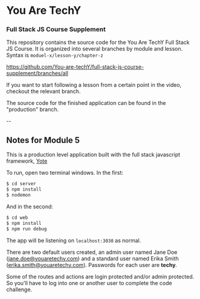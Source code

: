 # You Are TechY
### Full Stack JS Course Supplement

This repository contains the source code for the You Are TechY Full Stack JS Course.  It is organized into several branches by module and lesson. Syntax is `moduel-x/lesson-y/chapter-z`  

https://github.com/You-are-techY/full-stack-js-course-supplement/branches/all

If you want to start following a lesson from a certain point in the video, checkout the relevant branch. 

The source code for the finished application can be found in the "production" branch. 

-- 

## Notes for Module 5

This is a production level application built with the full stack javascript framework, [Yote](https://fugitivelabs.github.io/yote/)

To run, open two terminal windows.  In the first:
```bash 
$ cd server 
$ npm install
$ nodemon 
```
And in the second:
```bash
$ cd web 
$ npm install 
$ npm run debug
```
The app will be listening on `localhost:3030` as normal.  

There are two default users created, an admin user named Jane Doe (jane.doe@youaretechy.com) and a standard user named Erika Smith (erika.smith@youaretechy.com).  Passwords for each user are **techy**. 

Some of the routes and actions are login protected and/or admin protected. So you'll have to log into one or another user to complete the code challenge.  